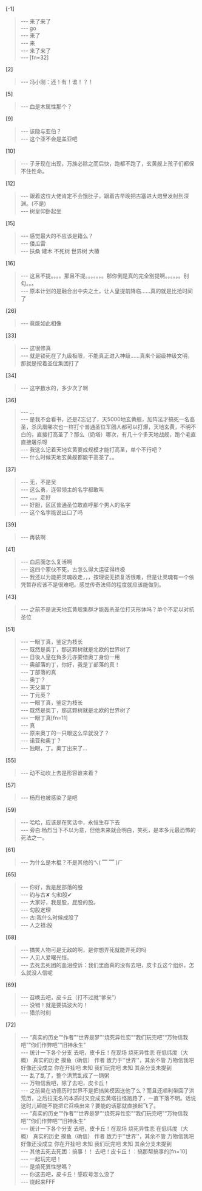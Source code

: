 
[-1] 
>--- 来了来了<br>
>--- go<br>
>--- 来了<br>
>--- 来<br>
>--- 来了来了<br>
>--- [fn=32]<br>

[2] 
>--- 冯小刚：还！有！谁！？！<br>

[5] 
>--- 血是木属性那个？<br>

[9] 
>--- 该隐与亚伯？<br>
>--- 这个亚不会是盖亚吧<br>

[10] 
>--- 子牙现在出现，万族必除之而后快，跑都不跑了，玄黄舰上孩子们都保不住性命。<br>

[12] 
>--- 跟着这位大佬肯定不会饿肚子，跟着古早晚把古塞进大炮里发射到深渊。(不是)<br>
>--- 树皇仰卧起坐<br>

[15] 
>--- 感觉最大的不应该是籍么？<br>
>--- 倭瓜雷<br>
>--- 扶桑  建木  不死树 世界树  大椿<br>

[16] 
>--- 这且不提。。。。那且不提。。。。。。。那你倒是真的完全别提啊。。。。。。别勾。。。<br>
>--- 原本计划的是融合出中央之土，让人皇提前降临……真的就是比抢时间了<br>

[26] 
>--- 竟能如此相像<br>

[33] 
>--- 这很修真<br>
>--- 就是锁死在了九级极限，不能真正进入神级……真来个超级神级文明，那就是按着圣位集团打了<br>

[34] 
>--- 这字数水的，多少次了啊<br>

[36] 
>--- ...<br>
>--- 是我不会看书，还是Z忘记了，天5000地玄黄舰，加阵法才搞死一名高圣，杀凤凰哪次也一样打个普通圣位军团人都可以打爆，天地玄黄，不明不白的，直接打高圣了？那么（奶塔）哪次，有几十个多天地战舰，跑个毛直直接屠杀呀<br>
>--- 我这么记着天地玄黄要成规模才能打高圣，单个不行吧？<br>
>--- 什么时候天地玄黄舰都能干高圣了。。<br>

[37] 
>--- 无，不是吴<br>
>--- 这么勇，连带领主的名字都敢叫<br>
>--- 。。。走好<br>
>--- 好胆，区区普通圣位敢直呼那个男人的名字<br>
>--- 这个名字能说出口了吗<br>

[39] 
>--- 再装啊<br>

[41] 
>--- 血后面怎么复活啊<br>
>--- 这四个家伙不死，古怎么得大运征得终极<br>
>--- 我还以为能把灵魂收走，，，按理说无损复活很难，但是让灵魂有一个依凭暂存应该不是很难吧。感觉传奇法师的程度就应该能做到。<br>

[43] 
>--- 之前不是说天地玄黄舰集群才能轰杀圣位打灭形体吗？单个不足以对抗圣位<br>

[51] 
>--- 一眼丁真，鉴定为枝长<br>
>--- 既然是奥丁，那这颗树就是北欧的世界树了<br>
>--- 日後人皇在負多元亦要借奥丁身份一用<br>
>--- 奥部落的丁，你好，我是丁部落的真！<br>
>--- 丁部落的真<br>
>--- 奥丁？<br>
>--- 天父奥丁<br>
>--- 丁元英？<br>
>--- 一眼丁真，鉴定为枝长<br>
>--- 既然是奥丁，那这颗树就是北欧的世界树了<br>
>--- 一眼丁真[fn=11]<br>
>--- 真<br>
>--- 原来奥丁的一只眼这么早就没了？<br>
>--- 诺亚和奥丁？<br>
>--- 独眼，丁。奥丁出来了…<br>

[55] 
>--- 动不动坎上去是形容谁来着？<br>

[57] 
>--- 杨烈也被感染了是吧<br>

[59] 
>--- 哈哈，应该是在笑话中，永恒生存下去<br>
>--- 旁白:杨烈当下不以为意，但他未来就会明白，笑死，是本多元最恐怖的死法之一。<br>

[61] 
>--- 为什么是木棍？不是其他的ㄟ( ▔ ▔ )ㄏ<br>

[65] 
>--- 你好，我是屁部落的股<br>
>--- 钧与古✘
勾和股✔<br>
>--- 大家好，我是股，屁股的股。<br>
>--- 勾股定理<br>
>--- 古:我什么时候成股了<br>
>--- 人之祖:股<br>

[68] 
>--- 搞笑人物可是无敌的啊，是你想弄死就能弄死的吗<br>
>--- 人见人爱曙光恒。<br>
>--- 去死去死团的血泪控诉：我们里面真的没有去吧，皮卡丘这个组织，怎么就没人信呢<br>

[69] 
>--- 召唤去吧，皮卡丘（打不过就“爹来”）<br>
>--- 没错！就是要搞波大的！<br>
>--- 猎杀时刻<br>

[72] 
>--- “真实的历史”“作者”“世界是梦”“烧死异性恋”“我们玩完吧”“万物信我吧”“你们作弊吧”“旧神永生”<br>
>--- 统计一下各个分支
去吧，皮卡丘！在现场
烧死异性恋      在低纬度（大概）
真实的历史      摸鱼（确信）
作者                致力于''世界''，其余不管
万物信我吧      好像还没成立
你在开挂吧      未知
我们玩完吧      未知
其余分支未提到<br>
>--- 乱了乱了，整个洪荒乱成了一锅粥<br>
>--- 万物信我吧，除了去吧，皮卡丘！<br>
>--- 之前昊在功德历时世界不是把搞笑模因送他了么？而且还顺利带回了洪荒历，之后拉无名的本质时又变成玄黄塔拉怪跑路了，一直下落不明。话说这时儿砸能不能把它召唤出来？要能的话那就直接起飞了。<br>
>--- “真实的历史”“作者”“世界是梦”“烧死异性恋”“我们玩完吧”“万物信我吧”“你们作弊吧”“旧神永生”<br>
>--- 统计一下各个分支
去吧，皮卡丘！在现场
烧死异性恋      在低纬度（大概）
真实的历史      摸鱼（确信）
作者                致力于''世界''，其余不管
万物信我吧      好像还没成立
你在开挂吧      未知
我们玩完吧      未知
其余分支未提到<br>
>--- 其他去死去死团：搞事！！
去吧！皮卡丘！：搞那帮搞事的[fn=10]<br>
>--- 一起玩完吧！<br>
>--- 是燒死異性戀嗎？<br>
>--- 你这去吧，皮卡丘！感叹号怎么没了<br>
>--- 烧起来FFF<br>
